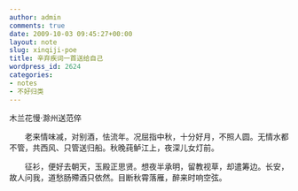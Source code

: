 ```yaml
---
author: admin
comments: true
date: 2009-10-03 09:45:27+00:00
layout: note
slug: xinqiji-poe
title: 辛弃疾词一首送给自己
wordpress_id: 2624
categories:
- notes
- 不好归类
---
```


木兰花慢·滁州送范倅

　　老来情味减，对别酒，怯流年。况屈指中秋，十分好月，不照人圆。无情水都不管，共西风、只管送归船。秋晚莼鲈江上，夜深儿女灯前。

　　征衫，便好去朝天，玉殿正思贤。想夜半承明，留教视草，却遣筹边。长安，故人问我，道愁肠殢酒只依然。目断秋霄落雁，醉来时响空弦。 
